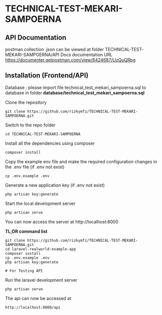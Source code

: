 # TECHNICAL-TEST-MEKARI-SAMPOERNA

## API Documentation
postman collection .json can be viewed at folder TECHNICAL-TEST-MEKARI-SAMPOERNA/API Docs
documentation URL
    https://documenter.getpostman.com/view/6424687/UzQuQRbg

## Installation (Frontend/API)

Database : 
    please import file technical_test_mekari_sampoerna.sql to database in folder **database/technical_test_mekari_sampoerna.sql**

Clone the repository

    git clone https://github.com/rizkymfz/TECHNICAL-TEST-MEKARI-SAMPOERNA.git

Switch to the repo folder

    cd TECHNICAL-TEST-MEKARI-SAMPOERNA

Install all the dependencies using composer

    composer install

Copy the example env file and make the required configuration changes in the .env file (if .env not exist)

    cp .env.example .env

Generate a new application key (if .env not exist)

    php artisan key:generate

Start the local development server

    php artisan serve

You can now access the server at http://localhost:8000

**TL;DR command list**

    git clone https://github.com/rizkymfz/TECHNICAL-TEST-MEKARI-SAMPOERNA.git
    cd laravel-realworld-example-app
    composer install
    cp .env.example .env
    php artisan key:generate
    
    # For Testing API

Run the laravel development server

    php artisan serve

The api can now be accessed at

    http://localhost:8000/api
